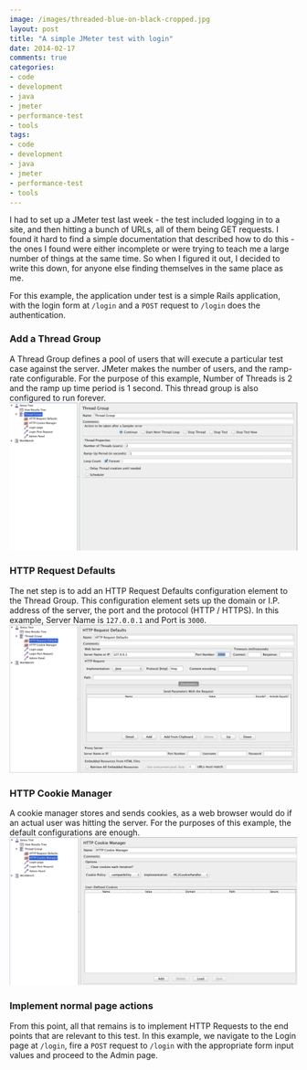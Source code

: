 ```yaml
---
image: /images/threaded-blue-on-black-cropped.jpg
layout: post
title: "A simple JMeter test with login"
date: 2014-02-17
comments: true
categories:
- code
- development
- java
- jmeter
- performance-test
- tools
tags:
- code
- development
- java
- jmeter
- performance-test
- tools
---
```

<meta content="jmeter, login" name="keywords">
I had to set up a JMeter test last week - the test included logging in to a site, and then hitting a bunch of URLs, all of them being GET requests. I found it hard to find a simple documentation that described how to do this - the ones I found were either incomplete or were trying to teach me a large number of things at the same time. So when I figured it out, I decided to write this down, for anyone else finding themselves in the same place as me.

For this example, the application under test is a simple Rails application, with the login form at `/login` and a `POST` request to `/login` does the authentication.

### Add a Thread Group
A Thread Group defines a pool of users that will execute a particular test case against the server. JMeter makes the number of users, and the ramp-rate configurable. For the purpose of this example, Number of Threads is 2 and the ramp up time period is 1 second. This thread group is also configured to run forever.
!["Screenshot of Thread Group window"](/images/jmeter/thread_group.png "Thread Groups")

### HTTP Request Defaults
The net step is to add an HTTP Request Defaults configuration element to the Thread Group. This configuration element sets up the domain or I.P. address of the server, the port and the protocol (HTTP / HTTPS). In this example, Server Name is `127.0.0.1` and Port is `3000`.
!["Screenshot of HTTP Request Defaults"](/images/jmeter/request_defaults.png "HTTP Request Defaults")

### HTTP Cookie Manager
A cookie manager stores and sends cookies, as a web browser would do if an actual user was hitting the server. For the purposes of this example, the default configurations are enough.
!["Screenshot of Cookie Manager"](/images/jmeter/cookie_manager.png "Cookie Manager")

### Implement normal page actions
From this point, all that remains is to implement HTTP Requests to the end points that are relevant to this test. In this example, we navigate to the Login page at `/login`, fire a `POST` request to `/login` with the appropriate form input values and proceed to the Admin page.
